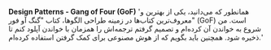 **Design Patterns - Gang of Four (GoF)**
'همانطور که می‌دانید، یکی از بهترین و معروف‌ترین کتاب‌ها در زمینه طراحی الگوها، کتاب "گنگ آو فور" (GoF) است. من شروع به خواندن آن کرده‌ام و تصمیم گرفتم ترجمه‌اش را همزمان با خواندن آپلود کنم تا ذخیره شود. همچنین باید بگویم که از هوش مصنوعی برای کمک گرفتن استفاده کرده‌ام.'
